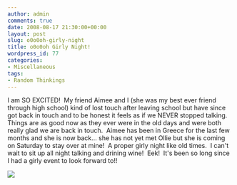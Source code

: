 ```yaml
---
author: admin
comments: true
date: 2008-08-17 21:30:00+00:00
layout: post
slug: o0o0oh-girly-night
title: o0o0oh Girly Night!
wordpress_id: 77
categories:
- Miscellaneous
tags:
- Random Thinkings
---
```


I am SO EXCITED!  My friend Aimee and I (she was my best ever friend through high school) kind of lost touch after leaving school but have since got back in touch and to be honest it feels as if we NEVER stopped talking.  Things are as good now as they ever were in the old days and were both really glad we are back in touch.  Aimee has been in Greece for the last few months and she is now back... she has not yet met Ollie but she is coming on Saturday to stay over at mine!  A proper girly night like old times.  I can't wait to sit up all night talking and drining wine!  Eek!  It's been so long since I had a girly event to look forward to!!

![](https://blogger.googleusercontent.com/tracker/251139911615938991-4205166707743539826?l=www.outmumbered.com)

